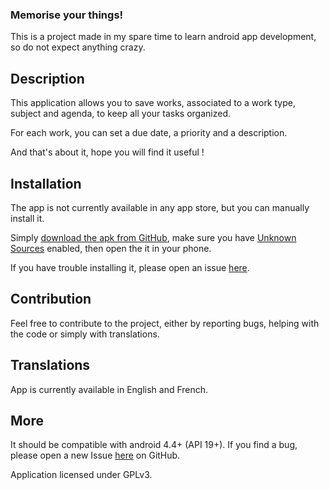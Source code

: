 ### Memorise your things!

This is a project made in my spare time to learn android app development, so do not expect anything crazy.

## Description

This application allows you to save works, associated to a work type, subject and agenda, to keep all your tasks organized.

For each work, you can set a due date, a priority and a description.

And that's about it, hope you will find it useful !

## Installation
The app is not currently available in any app store, but you can manually install it.

Simply [download the apk from GitHub](https://github.com/Keplyx/Memorisia/raw/master/app/app-release.apk), make sure you have [Unknown Sources](https://developer.android.com/distribute/marketing-tools/alternative-distribution.html#unknown-sources) enabled, then open the it in your phone.

If you have trouble installing it, please open an issue [here](https://github.com/Keplyx/Memorisia/issues).


## Contribution
Feel free to contribute to the project, either by reporting bugs, helping with the code or simply with translations.

## Translations
App is currently available in English and French.


## More
It should be compatible with android 4.4+ (API 19+).
If you find a bug, please open a new Issue [here](https://github.com/Keplyx/Memorisia/issues) on GitHub.


Application licensed under GPLv3.
